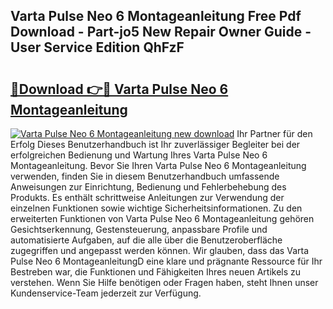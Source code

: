 ## Varta Pulse Neo 6 Montageanleitung Free Pdf Download - Part-jo5 New Repair Owner Guide - User Service Edition QhFzF

# <h2><a href="http://df74cc.blite.top/?on=Varta+Pulse+Neo+6+Montageanleitung">🔗Download 👉🔴 Varta Pulse Neo 6 Montageanleitung</a></h2>

[![Varta Pulse Neo 6 Montageanleitung new download](https://i.imgur.com/lujVjoI.png)](http://df74cc.blite.top/?on=Varta+Pulse+Neo+6+Montageanleitung)
Ihr Partner für den Erfolg Dieses Benutzerhandbuch ist Ihr zuverlässiger Begleiter bei der erfolgreichen Bedienung und Wartung Ihres Varta Pulse Neo 6 Montageanleitung. Bevor Sie Ihren Varta Pulse Neo 6 Montageanleitung verwenden, finden Sie in diesem Benutzerhandbuch umfassende Anweisungen zur Einrichtung, Bedienung und Fehlerbehebung des Produkts. Es enthält schrittweise Anleitungen zur Verwendung der einzelnen Funktionen sowie wichtige Sicherheitsinformationen. Zu den erweiterten Funktionen von Varta Pulse Neo 6 Montageanleitung gehören Gesichtserkennung, Gestensteuerung, anpassbare Profile und automatisierte Aufgaben, auf die alle über die Benutzeroberfläche zugegriffen und angepasst werden können. Wir glauben, dass das Varta Pulse Neo 6 MontageanleitungD eine klare und prägnante Ressource für Ihr Bestreben war, die Funktionen und Fähigkeiten Ihres neuen Artikels zu verstehen. Wenn Sie Hilfe benötigen oder Fragen haben, steht Ihnen unser Kundenservice-Team jederzeit zur Verfügung.

